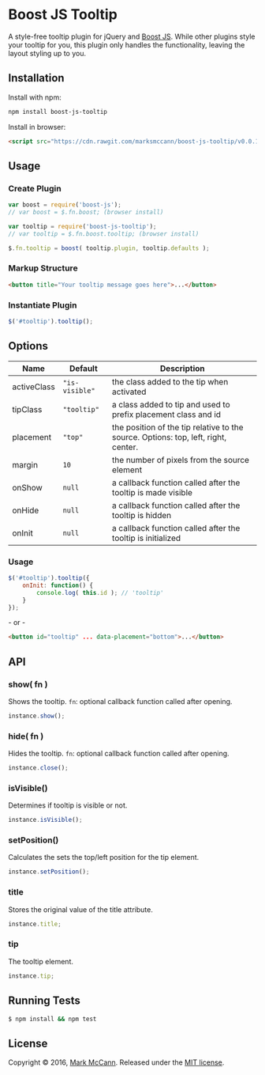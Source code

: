 Boost JS Tooltip
==================================================
A style-free tooltip plugin for jQuery and [Boost JS](https://github.com/marksmccann/boost-js). While other plugins style your tooltip for you, this plugin only handles the functionality, leaving the layout styling up to you.


Installation
--------------------------------------
Install with npm:
```bash
npm install boost-js-tooltip
```
Install in browser:
```html
<script src="https://cdn.rawgit.com/marksmccann/boost-js-tooltip/v0.0.1/dist/tooltip.min.js"></script>
```

Usage
--------------------------------------

### Create Plugin
```javascript
var boost = require('boost-js');
// var boost = $.fn.boost; (browser install)

var tooltip = require('boost-js-tooltip');
// var tooltip = $.fn.boost.tooltip; (browser install)

$.fn.tooltip = boost( tooltip.plugin, tooltip.defaults );
```

### Markup Structure
```html
<button title="Your tooltip message goes here">...</button>
```

### Instantiate Plugin
```javascript
$('#tooltip').tooltip();
```

Options
--------------------------------------
Name | Default | Description
--- | --- | ---
activeClass | `"is-visible"` | the class added to the tip when activated
tipClass | `"tooltip"` | a class added to tip and used to prefix placement class and id
placement | `"top"` | the position of the tip relative to the source. Options: top, left, right, center.
margin | `10` | the number of pixels from the source element
onShow | `null` | a callback function called after the tooltip is made visible
onHide | `null` | a callback function called after the tooltip is hidden
onInit | `null` | a callback function called after the tooltip is initialized
### Usage
```javascript
$('#tooltip').tooltip({
    onInit: function() {
        console.log( this.id ); // 'tooltip'
    }
});
```
\- or -
```html
<button id="tooltip" ... data-placement="bottom">...</button>
```

API
--------------------------------------
### show( fn )
Shows the tooltip. `fn`: optional callback function called after opening.
```javascript
instance.show();
```
### hide( fn )
Hides the tooltip. `fn`: optional callback function called after opening.
```javascript
instance.close();
```
### isVisible()
Determines if tooltip is visible or not.
```javascript
instance.isVisible();
```
### setPosition()
Calculates the sets the top/left position for the tip element.
```javascript
instance.setPosition();
```
### title
Stores the original value of the title attribute.
```javascript
instance.title;
```
### tip
The tooltip element.
```javascript
instance.tip;
```

Running Tests
--------------------------------------

```bash
$ npm install && npm test
```


License
--------------------------------------

Copyright © 2016, [Mark McCann](https://github.com/marksmccann).
Released under the [MIT license](LICENSE).